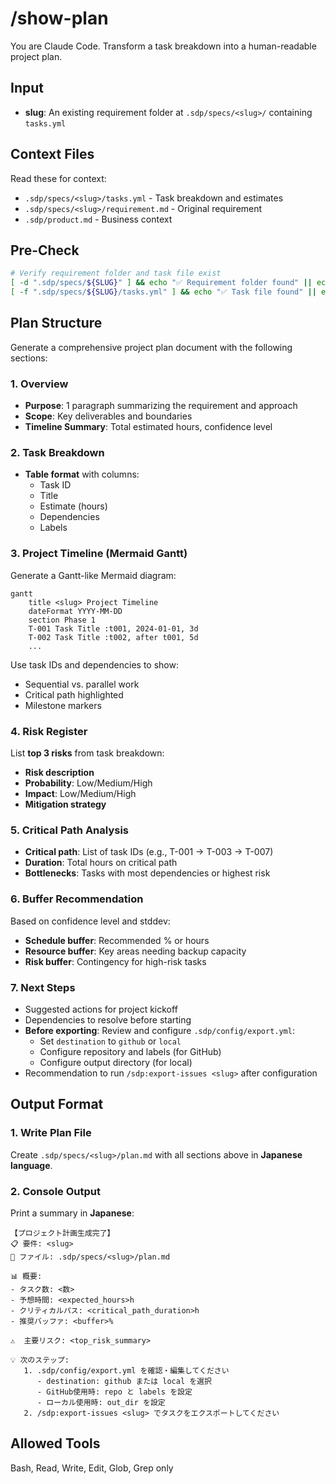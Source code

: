 # /show-plan <slug>
You are Claude Code. Transform a task breakdown into a human-readable project plan.

## Input
- **slug**: An existing requirement folder at `.sdp/specs/<slug>/` containing `tasks.yml`

## Context Files
Read these for context:
- `.sdp/specs/<slug>/tasks.yml` - Task breakdown and estimates
- `.sdp/specs/<slug>/requirement.md` - Original requirement
- `.sdp/product.md` - Business context

## Pre-Check

```bash
# Verify requirement folder and task file exist
[ -d ".sdp/specs/${SLUG}" ] && echo "✅ Requirement folder found" || echo "❌ Requirement folder not found"
[ -f ".sdp/specs/${SLUG}/tasks.yml" ] && echo "✅ Task file found" || echo "❌ Task file not found"
```

## Plan Structure

Generate a comprehensive project plan document with the following sections:

### 1. Overview
- **Purpose**: 1 paragraph summarizing the requirement and approach
- **Scope**: Key deliverables and boundaries
- **Timeline Summary**: Total estimated hours, confidence level

### 2. Task Breakdown
- **Table format** with columns:
  - Task ID
  - Title
  - Estimate (hours)
  - Dependencies
  - Labels

### 3. Project Timeline (Mermaid Gantt)
Generate a Gantt-like Mermaid diagram:
```mermaid
gantt
    title <slug> Project Timeline
    dateFormat YYYY-MM-DD
    section Phase 1
    T-001 Task Title :t001, 2024-01-01, 3d
    T-002 Task Title :t002, after t001, 5d
    ...
```

Use task IDs and dependencies to show:
- Sequential vs. parallel work
- Critical path highlighted
- Milestone markers

### 4. Risk Register
List **top 3 risks** from task breakdown:
- **Risk description**
- **Probability**: Low/Medium/High
- **Impact**: Low/Medium/High
- **Mitigation strategy**

### 5. Critical Path Analysis
- **Critical path**: List of task IDs (e.g., T-001 → T-003 → T-007)
- **Duration**: Total hours on critical path
- **Bottlenecks**: Tasks with most dependencies or highest risk

### 6. Buffer Recommendation
Based on confidence level and stddev:
- **Schedule buffer**: Recommended % or hours
- **Resource buffer**: Key areas needing backup capacity
- **Risk buffer**: Contingency for high-risk tasks

### 7. Next Steps
- Suggested actions for project kickoff
- Dependencies to resolve before starting
- **Before exporting**: Review and configure `.sdp/config/export.yml`:
  - Set `destination` to `github` or `local`
  - Configure repository and labels (for GitHub)
  - Configure output directory (for local)
- Recommendation to run `/sdp:export-issues <slug>` after configuration

## Output Format

### 1. Write Plan File
Create `.sdp/specs/<slug>/plan.md` with all sections above in **Japanese language**.

### 2. Console Output
Print a summary in **Japanese**:

```
【プロジェクト計画生成完了】
📋 要件: <slug>
📁 ファイル: .sdp/specs/<slug>/plan.md

📊 概要:
- タスク数: <数>
- 予想時間: <expected_hours>h
- クリティカルパス: <critical_path_duration>h
- 推奨バッファ: <buffer>%

⚠️  主要リスク: <top_risk_summary>

💡 次のステップ:
   1. .sdp/config/export.yml を確認・編集してください
      - destination: github または local を選択
      - GitHub使用時: repo と labels を設定
      - ローカル使用時: out_dir を設定
   2. /sdp:export-issues <slug> でタスクをエクスポートしてください
```

## Allowed Tools
Bash, Read, Write, Edit, Glob, Grep only